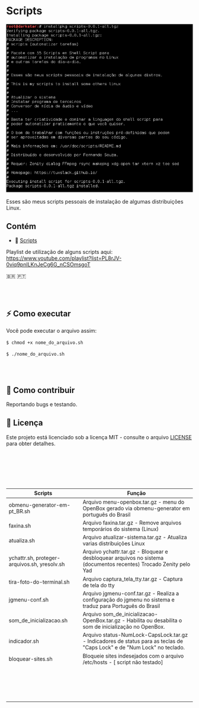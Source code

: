 # Scripts

![](https://github.com/tuxslack/scripts/blob/master/pacote%20scripts.png)


Esses são meus scripts pessoais de instalação de algumas distribuições Linux.

## Contém

- :scroll: [Scripts](Linux/Scripts/)

  
Playlist de utilização de alguns scripts aqui: https://www.youtube.com/playlist?list=PL8rJV-0viq9pnILKnJeCg6G_nCSOmsgoT

 🇧🇷 🇵🇹


<br><br>

 ## ⚡ Como executar

Você pode executar o arquivo assim:

`$ chmod +x nome_do_arquivo.sh`

`$ ./nome_do_arquivo.sh`


<br><br>

## 🤔 Como contribuir

Reportando bugs e testando.


## :memo: Licença 

Este projeto está licenciado sob a licença MIT - consulte o arquivo [LICENSE](LICENSE) para obter detalhes.

<br><br><br><br><br>



|    Scripts                                       |                                                     Função                                                                  |
|--------------------------------------------------|-----------------------------------------------------------------------------------------------------------------------------|
|    obmenu-generator-em-pt_BR.sh                  | Arquivo menu-openbox.tar.gz      - menu do OpenBox gerado via obmenu-generator em português do Brasil                       |
|    faxina.sh                                     | Arquivo faxina.tar.gz            - Remove arquivos temporários do sistema (Linux)                                           |
|    atualiza.sh                                   | Arquivo atualizar-sistema.tar.gz - Atualiza varias distribuições Linux                                                      |
|    ychattr.sh, proteger-arquivos.sh, yresolv.sh  | Arquivo ychattr.tar.gz           - Bloquear e desbloquear arquivos no sistema (documentos recentes) Trocado Zenity pelo Yad |
|    tira-foto-do-terminal.sh                      | Arquivo captura_tela_tty.tar.gz  - Captura de tela do tty                                                                   |
|    jgmenu-conf.sh                                | Arquivo jgmenu-conf.tar.gz       - Realiza a configuração do jgmenu no sistema e traduz para Português do Brasil            |
|    som_de_inicializacao.sh                       | Arquivo som_de_inicializacao-OpenBox.tar.gz -  Habilita ou desabilita o som de inicialização no OpenBox.                    |
|    indicador.sh                                  | Arquivo status-NumLock-CapsLock.tar.gz -  Indicadores de status para as teclas de "Caps Lock" e de "Num Lock" no teclado.   |
|    bloquear-sites.sh                             | Bloqueie sites indesejados com o arquivo /etc/hosts  - [ script não testado]                                                |
|      |                            |
|      |                            |
|      |                            |
|      |                            |
|      |                            |
|      |                            |
|      |                            |
|      |                            |
|      |                            |
|      |                            |
|      |                            |
|      |                            |
|      |                            |
|      |                            |
|      |                            |
|      |                            |
|      |                            |
|      |                            |



